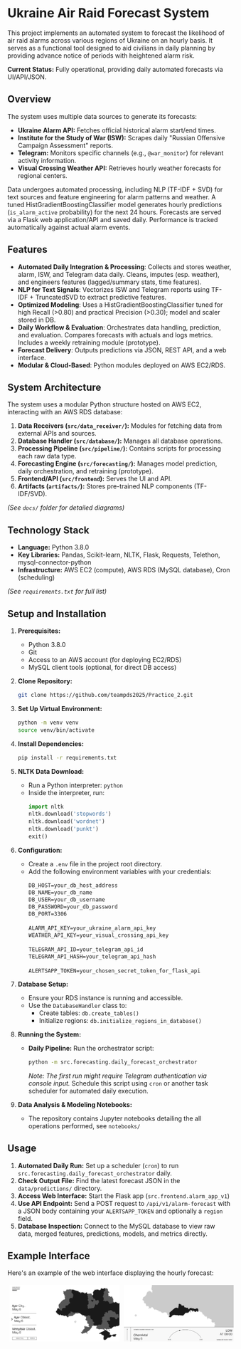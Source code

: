 # Ukraine Air Raid Forecast System

This project implements an automated system to forecast the likelihood of air raid alarms across various regions of Ukraine on an hourly basis. It serves as a functional tool designed to aid civilians in daily planning by providing advance notice of periods with heightened alarm risk.

**Current Status:** Fully operational, providing daily automated forecasts via UI/API/JSON.

## Overview

The system uses multiple data sources to generate its forecasts:

* **Ukraine Alarm API:** Fetches official historical alarm start/end times.
* **Institute for the Study of War (ISW):** Scrapes daily "Russian Offensive Campaign Assessment" reports.
* **Telegram:** Monitors specific channels (e.g., `@war_monitor`) for relevant activity information.
* **Visual Crossing Weather API:** Retrieves hourly weather forecasts for regional centers.

Data undergoes automated processing, including NLP (TF-IDF + SVD) for text sources and feature engineering for alarm patterns and weather. A tuned HistGradientBoostingClassifier model generates hourly predictions (`is_alarm_active` probability) for the next 24 hours. Forecasts are served via a Flask web application/API and saved daily. Performance is tracked automatically against actual alarm events.

## Features

* **Automated Daily Integration & Processing**: Collects and stores weather, alarm, ISW, and Telegram data daily. Cleans, imputes (esp. weather), and engineers features (lagged/summary stats, time features).  
* **NLP for Text Signals**: Vectorizes ISW and Telegram reports using TF-IDF + TruncatedSVD to extract predictive features.  
* **Optimized Modeling**: Uses a HistGradientBoostingClassifier tuned for high Recall (>0.80) and practical Precision (>0.30); model and scaler stored in DB.  
* **Daily Workflow & Evaluation**: Orchestrates data handling, prediction, and evaluation. Compares forecasts with actuals and logs metrics. Includes a weekly retraining module (prototype).  
* **Forecast Delivery**: Outputs predictions via JSON, REST API, and a web interface.  
* **Modular & Cloud-Based**: Python modules deployed on AWS EC2/RDS.  

## System Architecture

The system uses a modular Python structure hosted on AWS EC2, interacting with an AWS RDS database:

1.  **Data Receivers (`src/data_receiver/`):** Modules for fetching data from external APIs and sources.
2.  **Database Handler (`src/database/`):** Manages all database operations.
3.  **Processing Pipeline (`src/pipeline/`):** Contains scripts for processing each raw data type.
4.  **Forecasting Engine (`src/forecasting/`):** Manages model prediction, daily orchestration, and retraining (prototype).
5.  **Frontend/API (`src/frontend`):** Serves the UI and API. 
6.  **Artifacts (`artifacts/`):** Stores pre-trained NLP components (TF-IDF/SVD).

*(See `docs/` folder for detailed diagrams)*

## Technology Stack

* **Language:** Python 3.8.0
* **Key Libraries:** Pandas, Scikit-learn, NLTK, Flask, Requests, Telethon, mysql-connector-python
* **Infrastructure:** AWS EC2 (compute), AWS RDS (MySQL database), Cron (scheduling)

*(See `requirements.txt` for full list)*

## Setup and Installation

1.  **Prerequisites:**
    *   Python 3.8.0
    *   Git
    *   Access to an AWS account (for deploying EC2/RDS)
    *   MySQL client tools (optional, for direct DB access)

2.  **Clone Repository:**
    ```bash
    git clone https://github.com/teampds2025/Practice_2.git
    ```

3.  **Set Up Virtual Environment:**
    ```bash
    python -m venv venv
    source venv/bin/activate
    ```

4.  **Install Dependencies:**
    ```bash
    pip install -r requirements.txt
    ```

5.  **NLTK Data Download:**
    *   Run a Python interpreter: `python`
    *   Inside the interpreter, run:
        ```python
        import nltk
        nltk.download('stopwords')
        nltk.download('wordnet')
        nltk.download('punkt')
        exit()
        ```

6.  **Configuration:**
    * Create a `.env` file in the project root directory.
    * Add the following environment variables with your credentials:
        ```dotenv
        DB_HOST=your_db_host_address
        DB_NAME=your_db_name
        DB_USER=your_db_username
        DB_PASSWORD=your_db_password
        DB_PORT=3306 

        ALARM_API_KEY=your_ukraine_alarm_api_key
        WEATHER_API_KEY=your_visual_crossing_api_key

        TELEGRAM_API_ID=your_telegram_api_id
        TELEGRAM_API_HASH=your_telegram_api_hash

        ALERTSAPP_TOKEN=your_chosen_secret_token_for_flask_api
        ```

7.  **Database Setup:**
    *   Ensure your RDS instance is running and accessible.
    *   Use the `DatabaseHandler` class to:
        *   Create tables: `db.create_tables()`
        *   Initialize regions: `db.initialize_regions_in_database()`

8.  **Running the System:**
    * **Daily Pipeline:** Run the orchestrator script:
        ```bash
        python -m src.forecasting.daily_forecast_orchestrator
        ```
        *Note: The first run might require Telegram authentication via console input.*
        Schedule this script using `cron` or another task scheduler for automated daily execution.
      
9. **Data Analysis & Modeling Notebooks:**
    *   The repository contains Jupyter notebooks detailing the all operations performed, see `notebooks/`

## Usage

1.  **Automated Daily Run:** Set up a scheduler (`cron`) to run `src.forecasting.daily_forecast_orchestrator` daily.
2.  **Check Output File:** Find the latest forecast JSON in the `data/predictions/` directory.
3.  **Access Web Interface:** Start the Flask app (`src.frontend.alarm_app_v1`)
4.  **Use API Endpoint:** Send a POST request to `/api/v1/alarm-forecast` with a JSON body containing your `ALERTSAPP_TOKEN` and optionally a `region` field. 
5.  **Database Inspection:** Connect to the MySQL database to view raw data, merged features, predictions, models, and metrics directly.

## Example Interface

Here's an example of the web interface displaying the hourly forecast:

<div style="display: flex; justify-content: space-between;">
  <img src="docs/ui_preview1.png" alt="Web Interface Selector" style="width: 49%; margin: 1%;">
  <img src="docs/ui_preview2.png" alt="Web Interface Forecast for Chernivtsi" style="width: 49%; margin: 1%;">
</div>

